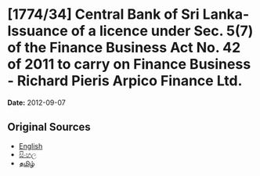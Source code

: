 # [1774/34] Central Bank of Sri Lanka- Issuance of a licence under Sec. 5(7) of the Finance Business Act No. 42 of 2011 to carry on Finance Business - Richard Pieris Arpico Finance Ltd.

**Date:** 2012-09-07

## Original Sources

- [English](https://documents.gov.lk/view/extra-gazettes/2012/9/1774-34_E.pdf)
- [සිංහල](https://documents.gov.lk/view/extra-gazettes/2012/9/1774-34_S.pdf)
- [தமிழ்](https://documents.gov.lk/view/extra-gazettes/2012/9/1774-34_T.pdf)
